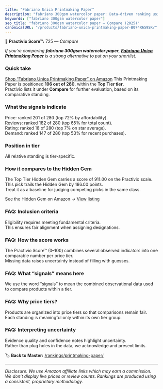 ```yaml
---
title: "Fabriano Unica Printmaking Paper"
description: "fabriano 300gsm watercolor paper: Data-driven ranking using the Practivio Score™. Positioned by quality, value, demand, findability, momentum."
keywords: ["fabriano 300gsm watercolor paper"]
seo_title: "fabriano 300gsm watercolor paper — Compare (2025)"
canonicalURL: "/products/fabriano-unica-printmaking-paper-B074R6S9SK/"
---
```


**🛒 Practivio Score™:** 725 — _Compare_


*If you're comparing **fabriano 300gsm watercolor paper**, **[Fabriano Unica Printmaking Paper](https://www.amazon.com/dp/B074R6S9SK?tag=practivio-20)** is a strong alternative to put on your shortlist.*
### Quick take
[Shop “Fabriano Unica Printmaking Paper” on Amazon](https://www.amazon.com/dp/B074R6S9SK?tag=practivio-20)
This Printmaking Paper is positioned **106 out of 280**, within the **Top Tier tier**.  
Practivio lists it under **Compare** for further evaluation, based on its comparative standing.

### What the signals indicate
Price: ranked 201 of 280 (top 72% by affordability).  
Reviews: ranked 182 of 280 (top 65% for total count).  
Rating: ranked 18 of 280 (top 7% on star average).  
Demand: ranked 147 of 280 (top 53% for recent purchases).

### Position in tier
All relative standing is tier-specific.

### How it compares to the Hidden Gem
The Top Tier Hidden Gem carries a score of 911.00 on the Practivio scale.  
This pick trails the Hidden Gem by 186.00 points.  
Treat it as a baseline for judging competing picks in the same class.  

See the Hidden Gem on Amazon → [View listing](https://www.amazon.com/dp/B01GOO7HL0?tag=practivio-20)

### FAQ: Inclusion criteria
Eligibility requires meeting fundamental criteria.  
This ensures fair alignment when assigning designations.

### FAQ: How the score works
The Practivio Score™ (0–100) combines several observed indicators into one comparable number per price tier.  
Missing data raises uncertainty instead of filling with guesses.

### FAQ: What “signals” means here
We use the word “signals” to mean the combined observational data used to compare products within a tier.

### FAQ: Why price tiers?
Products are organized into price tiers so that comparisons remain fair.  
Each standing is meaningful only within its own tier group.

### FAQ: Interpreting uncertainty
Evidence quality and confidence notes highlight uncertainty.  
Rather than plug holes in the data, we acknowledge and present limits.

<!-- Missing template for Compare/CompareWithinPriceClass -->


🏷️ **Back to Master:** [/rankings/printmaking-paper/](/rankings/printmaking-paper/)

---
_Disclosure: We use Amazon affiliate links which may earn a commission. We don’t display live prices or review counts. Rankings are produced using a consistent, proprietary methodology._
